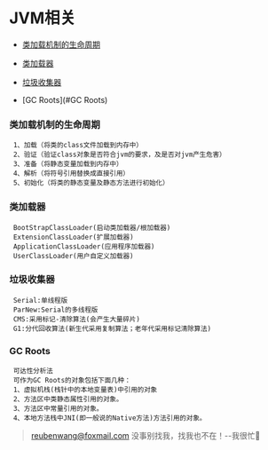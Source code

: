 # JVM相关

 - [类加载机制的生命周期](#类加载机制的生命周期)
 
 - [类加载器](#类加载器)
 
 - [垃圾收集器](#垃圾收集器)
 
 - [GC Roots](#GC Roots)
 
 
 ### 类加载机制的生命周期
 
     1、加载（将类的class文件加载到内存中）
     2、验证（验证class对象是否符合jvm的要求，及是否对jvm产生危害）
     3、准备（将静态变量加载到内存中）
     4、解析（将符号引用替换成直接引用）
     5、初始化（将类的静态变量及静态方法进行初始化）
  
 ### 类加载器
 
     BootStrapClassLoader(启动类加载器/根加载器)
     ExtensionClassLoader(扩展加载器)
     ApplicationClassLoader(应用程序加载器)
     UserClassLoader(用户自定义加载器)   
     
 ### 垃圾收集器
 
     Serial:单线程版
     ParNew:Serial的多线程版
     CMS:采用标记-清除算法(会产生大量碎片)
     G1:分代回收算法(新生代采用复制算法；老年代采用标记清除算法)
 
 ### GC Roots    
     
     可达性分析法
     可作为GC Roots的对象包括下面几种：
     1、虚拟机栈(栈针中的本地变量表)中引用的对象
     2、方法区中类静态属性引用的对象。
     3、方法区中常量引用的对象。
     4、本地方法栈中JNI(即一般说的Native方法)方法引用的对象。
     
> reubenwang@foxmail.com
> 没事别找我，找我也不在！--我很忙🦆